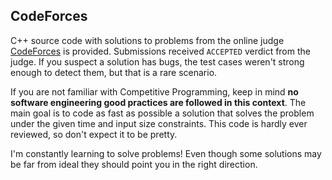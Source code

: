 ## CodeForces

C++ source code with solutions to problems from the online judge [CodeForces] is provided. Submissions received `ACCEPTED` verdict from the judge. If you suspect a solution has bugs, the test cases weren't strong enough to detect them, but that is a rare scenario.

If you are not familiar with Competitive Programming, keep in mind **no software engineering good practices are followed in this context**. The main goal is to code as fast as possible a solution that solves the problem under the given time and input size constraints. This code is hardly ever reviewed, so don't expect it to be pretty.

I'm constantly learning to solve problems! Even though some solutions may be far from ideal they should point you in the right direction.

[CodeForces]: <https://codeforces.com/>